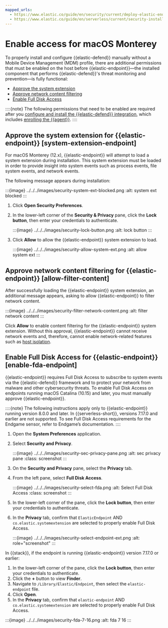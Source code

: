 ```yaml
---
mapped_urls:
  - https://www.elastic.co/guide/en/security/current/deploy-elastic-endpoint.html
  - https://www.elastic.co/guide/en/serverless/current/security-install-endpoint-manually.html
---
```


# Enable access for macOS Monterey


To properly install and configure {{elastic-defend}} manually without a Mobile Device Management (MDM) profile, there are additional permissions that must be enabled on the host before {{elastic-endpoint}}—the installed component that performs {{elastic-defend}}'s threat monitoring and prevention—is fully functional:

* [Approve the system extension](/solutions/security/configure-elastic-defend/enable-access-for-macos-monterey.md#system-extension-endpoint)
* [Approve network content filtering](/solutions/security/configure-elastic-defend/enable-access-for-macos-monterey.md#allow-filter-content)
* [Enable Full Disk Access](/solutions/security/configure-elastic-defend/enable-access-for-macos-monterey.md#enable-fda-endpoint)

::::{note}
The following permissions that need to be enabled are required after you [configure and install the {{elastic-defend}} integration](/solutions/security/configure-elastic-defend/install-elastic-defend.md), which includes [enrolling the {{agent}}](/solutions/security/configure-elastic-defend/install-elastic-defend.md#enroll-security-agent).
::::


## Approve the system extension for {{elastic-endpoint}} [system-extension-endpoint]

For macOS Monterey (12.x), {{elastic-endpoint}} will attempt to load a system extension during installation. This system extension must be loaded in order to provide insight into system events such as process events, file system events, and network events.

The following message appears during installation:

:::{image} ../../../images/security-system-ext-blocked.png
:alt: system ext blocked
:::

1. Click **Open Security Preferences**.
2. In the lower-left corner of the **Security & Privacy** pane, click the **Lock button**, then enter your credentials to authenticate.

    :::{image} ../../../images/security-lock-button.png
    :alt: lock button
    :::

3. Click **Allow** to allow the {{elastic-endpoint}} system extension to load.

    :::{image} ../../../images/security-allow-system-ext.png
    :alt: allow system ext
    :::


## Approve network content filtering for {{elastic-endpoint}} [allow-filter-content]

After successfully loading the {{elastic-endpoint}} system extension,  an additional message appears, asking to allow {{elastic-endpoint}} to filter network content.

:::{image} ../../../images/security-filter-network-content.png
:alt: filter network content
:::


Click **Allow** to enable content filtering for the {{elastic-endpoint}} system extension. Without this approval, {{elastic-endpoint}} cannot receive network events and, therefore, cannot enable network-related features such as [host isolation](/solutions/security/endpoint-response-actions/isolate-host.md).


## Enable Full Disk Access for {{elastic-endpoint}} [enable-fda-endpoint]

{{elastic-endpoint}} requires Full Disk Access to subscribe to system events via the {{elastic-defend}} framework and to protect your network from malware and other cybersecurity threats. To enable Full Disk Access on endpoints running macOS Catalina (10.15) and later, you must manually approve {{elastic-endpoint}}.

::::{note}
The following instructions apply only to {{elastic-endpoint}} running version 8.0.0 and later. In {{serverless-short}}, versions 7.17.0 and earlier are not supported. To see Full Disk Access requirements for the Endgame sensor, refer to Endgame’s documentation.
::::


1. Open the **System Preferences** application.
2. Select **Security and Privacy**.

    :::{image} ../../../images/security-sec-privacy-pane.png
    :alt: sec privacy pane
    :class: screenshot
    :::

3. On the **Security and Privacy** pane, select the **Privacy** tab.
4. From the left pane, select **Full Disk Access**.

    :::{image} ../../../images/security-select-fda.png
    :alt: Select Full Disk Access
    :class: screenshot
    :::

5. In the lower-left corner of the pane, click the **Lock button**, then enter your credentials to authenticate.
6. In the **Privacy** tab,  confirm that `ElasticEndpoint` AND `co.elastic.systemextension` are selected to properly enable Full Disk Access.

    :::{image} ../../../images/security-select-endpoint-ext.png
    :alt: role+"screenshot"
    :::


In {{stack}}, if the endpoint is running {{elastic-endpoint}} version 7.17.0 or earlier:

1. In the lower-left corner of the pane, click the **Lock button**, then enter your credentials to authenticate.
2. Click the **+** button to view **Finder**.
3. Navigate to `/Library/Elastic/Endpoint`, then select the `elastic-endpoint` file.
4. Click **Open**.
5. In the **Privacy** tab, confirm that `elastic-endpoint` AND `co.elastic.systemextension` are selected to properly enable Full Disk Access.

:::{image} ../../../images/security-fda-7-16.png
:alt: fda 7 16
:::

